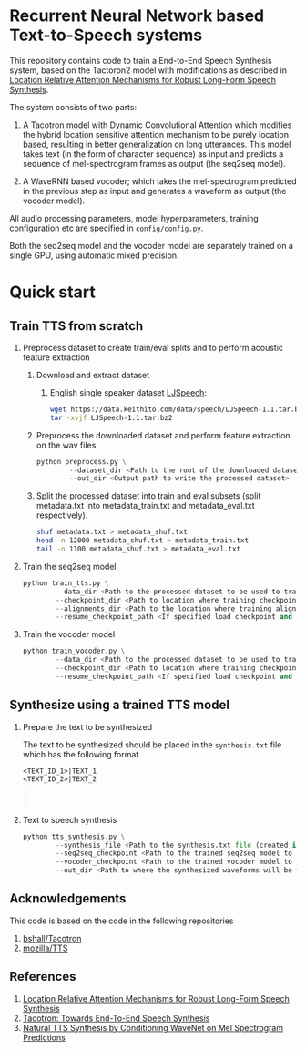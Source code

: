 # Recurrent Neural Network based Text-to-Speech systems

This repository contains code to train a End-to-End Speech Synthesis system, based on the Tactoron2 model with modifications as described in [Location Relative Attention Mechanisms for Robust Long-Form Speech Synthesis](https://arxiv.org/pdf/1910.10288.pdf).
 
The system consists of two parts:

1. A Tacotron model with Dynamic Convolutional Attention which modifies the hybrid location sensitive attention mechanism to be purely location based, resulting in better generalization on long utterances. This model takes text (in the form of character sequence) as input and predicts a sequence of mel-spectrogram frames as output (the seq2seq model).

2. A WaveRNN based vocoder; which takes the mel-spectrogram predicted in the previous step as input and generates a waveform as output (the vocoder model).

All audio processing parameters, model hyperparameters, training configuration etc are specified in `config/config.py`. 

Both the seq2seq model and the vocoder model are separately trained on a single GPU, using automatic mixed precision.
# Quick start
## Train TTS from scratch
1. Preprocess dataset to create train/eval splits and to perform acoustic feature extraction

    1. Download and extract dataset 
        
        1. English single speaker dataset [LJSpeech](https://keithito.com/LJ-Speech-Dataset/):
    
            ```bash
            wget https://data.keithito.com/data/speech/LJSpeech-1.1.tar.bz2
            tar -xvjf LJSpeech-1.1.tar.bz2
            ```  

    2. Preprocess the downloaded dataset and perform feature extraction on the wav files

        ```python
        python preprocess.py \
                --dataset_dir <Path to the root of the downloaded dataset> \
                --out_dir <Output path to write the processed dataset>
        ```

    3. Split the processed dataset into train and eval subsets (split metadata.txt into metadata\_train.txt and metadata\_eval.txt respectively).
            
        ```bash
        shuf metadata.txt > metadata_shuf.txt
        head -n 12000 metadata_shuf.txt > metadata_train.txt
        tail -n 1100 metadata_shuf.txt > metadata_eval.txt
        ```

2. Train the seq2seq model

    ```python
    python train_tts.py \
            --data_dir <Path to the processed dataset to be used to train the model> \
            --checkpoint_dir <Path to location where training checkpoints will be saved> \
            --alignments_dir <Path to the location where training alignments will be saved> \
            --resume_checkpoint_path <If specified load checkpoint and resume training>
    ```

3. Train the vocoder model

    ```python
    python train_vocoder.py \
            --data_dir <Path to the processed dataset to be used to train the model> \
            --checkpoint_dir <Path to location where training checkpoints will be saved> \
            --resume_checkpoint_path <If specified load checkpoint and resume training>
    ```

## Synthesize using a trained TTS model
1. Prepare the text to be synthesized
    
    The text to be synthesized should be placed in the `synthesis.txt` file which has the following format

    ```
    <TEXT_ID_1>|TEXT_1
    <TEXT_ID_2>|TEXT_2
    .
    .
    .
    ```

2. Text to speech synthesis
    
    ```python
    python tts_synthesis.py \
            --synthesis_file <Path to the synthesis.txt file (created in Step 1)> \
            --seq2seq_checkpoint <Path to the trained seq2seq model to use for synthesis> \
            --vocoder_checkpoint <Path to the trained vocoder model to use for synthesis> \
            --out_dir <Path to where the synthesized waveforms will be written to disk>
    ```
## Acknowledgements

This code is based on the code in the following repositories
1. [bshall/Tacotron](https://github.com/bshall/Tacotron)
2. [mozilla/TTS](https://github.com/mozilla/TTS)

## References

1. [Location Relative Attention Mechanisms for Robust Long-Form Speech Synthesis](https://arxiv.org/pdf/1910.10288.pdf)
2. [Tacotron: Towards End-To-End Speech Synthesis](https://arxiv.org/pdf/1703.10135.pdf)
3. [Natural TTS Synthesis by Conditioning WaveNet on Mel Spectrogram Predictions](https://arxiv.org/pdf/1712.05884.pdf)
